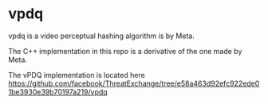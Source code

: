 # vpdq

vpdq is a video perceptual hashing algorithm is by Meta.

The C++ implementation in this repo is a derivative of the one made by Meta.

The vPDQ implementation is located here <https://github.com/facebook/ThreatExchange/tree/e58a463d92efc922ede01be3930e39b70197a219/vpdq>
